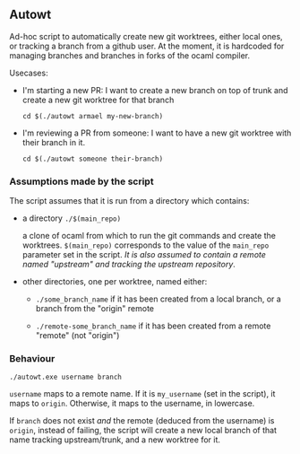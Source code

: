 ## Autowt

Ad-hoc script to automatically create new git worktrees, either local ones, or
tracking a branch from a github user. At the moment, it is hardcoded for
managing branches and branches in forks of the ocaml compiler.

Usecases:
- I'm starting a new PR: I want to create a new branch on top of trunk and
  create a new git worktree for that branch
  ```shell
  cd $(./autowt armael my-new-branch)
  ```

- I'm reviewing a PR from someone: I want to have a new git worktree with
  their branch in it.
  ```shell
  cd $(./autowt someone their-branch)
  ```

### Assumptions made by the script

The script assumes that it is run from a directory which contains:

- a directory `./$(main_repo)`

  a clone of ocaml from which to run the git commands and create the worktrees.
  `$(main_repo)` corresponds to the value of the `main_repo` parameter set in
  the script. *It is also assumed to contain a remote named "upstream" and
  tracking the upstream repository*.

- other directories, one per worktree, named either:

  + `./some_branch_name` if it has been created from a local branch, or a branch
     from the "origin" remote

  + `./remote-some_branch_name` if it has been created from a remote "remote"
    (not "origin")

### Behaviour

`./autowt.exe username branch`

`username` maps to a remote name. If it is `my_username` (set in the script), it
maps to `origin`. Otherwise, it maps to the username, in lowercase.

If `branch` does not exist *and* the remote (deduced from the username) is
`origin`, instead of failing, the script will create a new local branch of that
name tracking upstream/trunk, and a new worktree for it.

